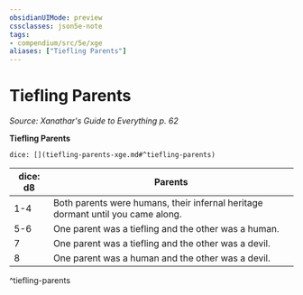 ```yaml
---
obsidianUIMode: preview
cssclasses: json5e-note
tags:
- compendium/src/5e/xge
aliases: ["Tiefling Parents"]
---
```

# Tiefling Parents
*Source: Xanathar's Guide to Everything p. 62* 

**Tiefling Parents**

`dice: [](tiefling-parents-xge.md#^tiefling-parents)`

| dice: d8 | Parents |
|----------|---------|
| 1-4 | Both parents were humans, their infernal heritage dormant until you came along. |
| 5-6 | One parent was a tiefling and the other was a human. |
| 7 | One parent was a tiefling and the other was a devil. |
| 8 | One parent was a human and the other was a devil. |
^tiefling-parents